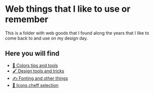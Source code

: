# Web things that I like to use or remember

This is a folder with web goods that I found along the years that I like to come back to and use on my design day.

## Here you will find

- [🎨 Colors tips and tools](colours.md)
- [🖌️ Design tools and tricks](designtools.md)
- [✍️ Fonting and other things](fonts.md)
- [🦄 Icons cheff selection](icons.md)
